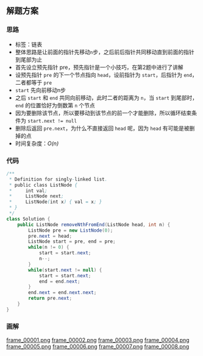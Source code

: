 
## 解题方案

### 思路

- 标签：链表
- 整体思路是让前面的指针先移动`n`步，之后前后指针共同移动直到前面的指针到尾部为止
- 首先设立预先指针 pre，预先指针是一个小技巧，在第2题中进行了讲解
- 设预先指针 `pre` 的下一个节点指向 `head`，设前指针为 `start`，后指针为 `end`，二者都等于 `pre`
- `start` 先向前移动n步
- 之后 `start` 和 `end` 共同向前移动，此时二者的距离为 `n`，当 `start` 到尾部时，`end` 的位置恰好为倒数第 `n` 个节点
- 因为要删除该节点，所以要移动到该节点的前一个才能删除，所以循环结束条件为 `start.next != null`
- 删除后返回 `pre.next`，为什么不直接返回 `head` 呢，因为 `head` 有可能是被删掉的点
- 时间复杂度：*O(n)*

### 代码

```Java []
/**
 * Definition for singly-linked list.
 * public class ListNode {
 *     int val;
 *     ListNode next;
 *     ListNode(int x) { val = x; }
 * }
 */
class Solution {
    public ListNode removeNthFromEnd(ListNode head, int n) {    
        ListNode pre = new ListNode(0);
        pre.next = head;
        ListNode start = pre, end = pre;
        while(n != 0) {
            start = start.next;
            n--;
        }
        while(start.next != null) {
            start = start.next;
            end = end.next;
        }
        end.next = end.next.next;
        return pre.next;
    }
}
```

### 画解

  [frame_00001.png](https://pic.leetcode-cn.com/b0f63c1cd7579a6cc5a9d38b2b3904d511348720c652a87fc01f33c99eec101e-frame_00001.png)  [frame_00002.png](https://pic.leetcode-cn.com/ac4e918c85a0bcea631e23acd28bba3bbc2879df9ab47221f539919c151ec1ac-frame_00002.png)  [frame_00003.png](https://pic.leetcode-cn.com/a0ca832f51a21fcacf5a714140b9300665ae7f92a3b41914644f0362ca39205c-frame_00003.png)  [frame_00004.png](https://pic.leetcode-cn.com/3dfbbe995d58a746333c76cb669b00f2e638bb99d569483c0094d7484f21d6ed-frame_00004.png)  [frame_00005.png](https://pic.leetcode-cn.com/c396dba540c869d13d3ef9753e095da1aa9c303c8c64ca6e6e87a3593b9d68c5-frame_00005.png)  [frame_00006.png](https://pic.leetcode-cn.com/167efc977fa1f673c5a7e653ea5a3c7d7335f46b2a0754da2f6558ab991c0e22-frame_00006.png)  [frame_00007.png](https://pic.leetcode-cn.com/7f9949e4526ac803fff50cc389765cc7ce9031e2ae39e3c56643fe7aac913991-frame_00007.png)  [frame_00008.png](https://pic.leetcode-cn.com/58bb9a19a23fe8e17adad44749edc4214e3744f10c416dabc5f5bb537a24dcb3-frame_00008.png) 

